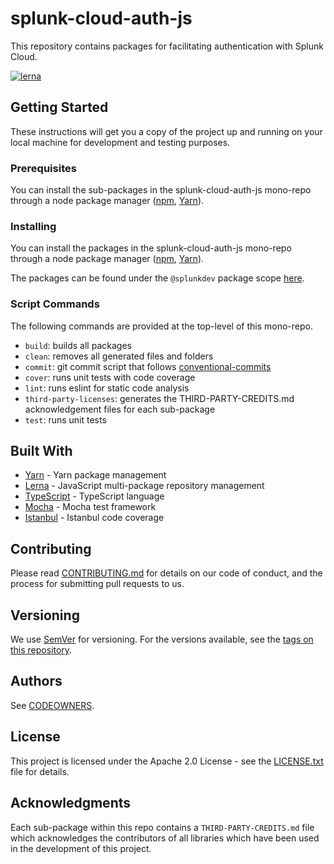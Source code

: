 # splunk-cloud-auth-js

This repository contains packages for facilitating authentication with Splunk Cloud.

[![lerna](https://img.shields.io/badge/maintained%20with-lerna-cc00ff.svg)](https://lerna.js.org/)

## Getting Started

These instructions will get you a copy of the project up and running on your local machine for development and testing purposes.

### Prerequisites

You can install the sub-packages in the splunk-cloud-auth-js mono-repo through a node package manager ([npm](https://www.npmjs.com/get-npm), [Yarn](https://github.com/yarnpkg/yarn)).

### Installing

You can install the packages in the splunk-cloud-auth-js mono-repo through a node package manager ([npm](https://www.npmjs.com/get-npm), [Yarn](https://github.com/yarnpkg/yarn)).

The packages can be found under the `@splunkdev` package scope [here](https://www.npmjs.com/search?q=%40splunkdev).

### Script Commands

The following commands are provided at the top-level of this mono-repo. 
 
* `build`: builds all packages
* `clean`: removes all generated files and folders
* `commit`: git commit script that follows [conventional-commits](https://www.conventionalcommits.org/)
* `cover`: runs unit tests with code coverage
* `lint`: runs eslint for static code analysis
* `third-party-licenses`: generates the THIRD-PARTY-CREDITS.md acknowledgement files for each sub-package
* `test`: runs unit tests

## Built With

* [Yarn](https://github.com/yarnpkg/yarn) - Yarn package management
* [Lerna](https://github.com/lerna/lerna/) - JavaScript multi-package repository management
* [TypeScript](https://github.com/microsoft/TypeScript) - TypeScript language
* [Mocha](https://github.com/mochajs/mocha) - Mocha test framework
* [Istanbul](https://github.com/istanbuljs/nyc) - Istanbul code coverage

## Contributing

Please read [CONTRIBUTING.md](CONTRIBUTING.md) for details on our code of conduct, and the process for submitting pull requests to us.

## Versioning

We use [SemVer](http://semver.org/) for versioning. For the versions available, see the [tags on this repository](https://github.com/your/project/tags). 

## Authors

See [CODEOWNERS](https://github.com/splunk/js-cloud-auth/blob/master/CODEOWNERS).

## License

This project is licensed under the Apache 2.0 License - see the [LICENSE.txt](LICENSE.txt) file for details.

## Acknowledgments

Each sub-package within this repo contains a `THIRD-PARTY-CREDITS.md` file which acknowledges the contributors of all libraries which have been used in the development of this project.
